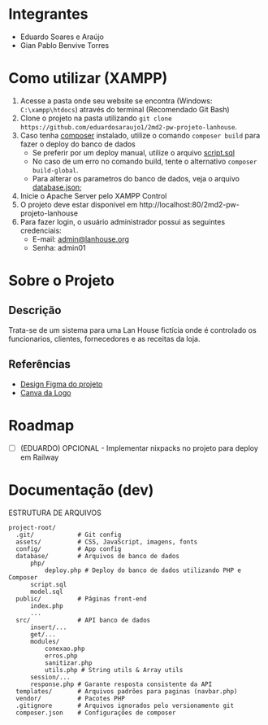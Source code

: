 # Integrantes

-   Eduardo Soares e Araújo
-   Gian Pablo Benvive Torres

# Como utilizar (XAMPP)

1.  Acesse a pasta onde seu website se encontra (Windows: `C:\xampp\htdocs`) através do terminal (Recomendado Git Bash)
2.  Clone o projeto na pasta utilizando `git clone https://github.com/eduardosaraujo1/2md2-pw-projeto-lanhouse`.
3.  Caso tenha [composer](https://getcomposer.org/) instalado, utilize o comando `composer build` para fazer o deploy do banco de dados
    -   Se preferir por um deploy manual, utilize o arquivo [script.sql](database/script.sql)
    -   No caso de um erro no comando build, tente o alternativo `composer build-global`.
    -   Para alterar os parametros do banco de dados, veja o arquivo [database.json](./config/database.json);
4.  Inicie o Apache Server pelo XAMPP Control
5.  O projeto deve estar disponivel em http://localhost:80/2md2-pw-projeto-lanhouse
6.  Para fazer login, o usuário administrador possui as seguintes credenciais:
    -   E-mail: admin@lanhouse.org
    -   Senha: admin01

# Sobre o Projeto

## Descrição

Trata-se de um sistema para uma Lan House fictícia onde é controlado os funcionarios, clientes, fornecedores e as receitas da loja.

## Referências

-   [Design Figma do projeto](https://www.figma.com/design/PGKnYiHtQ5wEX7GWklSsVg/Projeto-LanHouse?node-id=0-1&t=JGkDWUHh2upO3IXY-1)
-   [Canva da Logo](https://www.canva.com/design/DAGL5--3MWw/aEQKmSfDH_Kinom0rT7OPQ/edit)

# Roadmap

-   [ ] (EDUARDO) OPCIONAL - Implementar nixpacks no projeto para deploy em Railway

# Documentação (dev)

ESTRUTURA DE ARQUIVOS

```
project-root/
  .git/            # Git config
  assets/          # CSS, JavaScript, imagens, fonts
  config/          # App config
  database/        # Arquivos de banco de dados
      php/
          deploy.php # Deploy do banco de dados utilizando PHP e Composer
      script.sql
      model.sql
  public/          # Páginas front-end
      index.php
      ...
  src/             # API banco de dados
      insert/...
      get/...
      modules/
          conexao.php
          erros.php
          sanitizar.php
          utils.php # String utils & Array utils
      session/...
      response.php # Garante resposta consistente da API
  templates/       # Arquivos padrões para paginas (navbar.php)
  vendor/          # Pacotes PHP
  .gitignore       # Arquivos ignorados pelo versionamento git
  composer.json    # Configurações de composer
```
